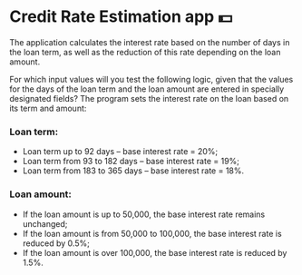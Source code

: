 # Credit Rate Estimation app 💵

The application calculates the interest rate based on the number of days in the loan term, as well as the reduction of this rate depending on the loan amount.

For which input values ​​will you test the following logic, given that the values ​​for the days of the loan term and the loan amount are entered in specially designated fields? The program sets the interest rate on the loan based on its term and amount:

### Loan term:
- Loan term up to 92 days – base interest rate = 20%;
- Loan term from 93 to 182 days – base interest rate = 19%;
- Loan term from 183 to 365 days – base interest rate = 18%.

### Loan amount:
- If the loan amount is up to 50,000, the base interest rate remains unchanged;
- If the loan amount is from 50,000 to 100,000, the base interest rate is reduced by 0.5%;
- If the loan amount is over 100,000, the base interest rate is reduced by 1.5%.

